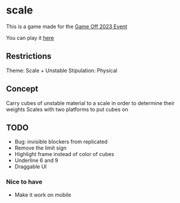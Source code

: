 # scale

This is a game made for the [Game Off 2023 Event](https://itch.io/jam/game-off-2023)

You can play it [here](https://thewarlock.itch.io/scale)

## Restrictions

Theme: Scale + Unstable
Stipulation: Physical

## Concept

Carry cubes of unstable material to a scale in order to determine their weights
Scales with two platforms to put cubes on

## TODO

- Bug: invisible blockers from replicated
- Remove the limit sign
- Highlight frame instead of color of cubes
- Underline 6 and 9
- Draggable UI

### Nice to have

- Make it work on mobile
